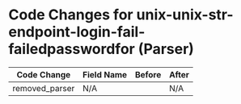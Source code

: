 # Code Changes for unix-unix-str-endpoint-login-fail-failedpasswordfor (Parser)

| Code Change | Field Name | Before | After |
|-------------|------------|--------|-------|
| removed_parser | N/A |  | N/A |